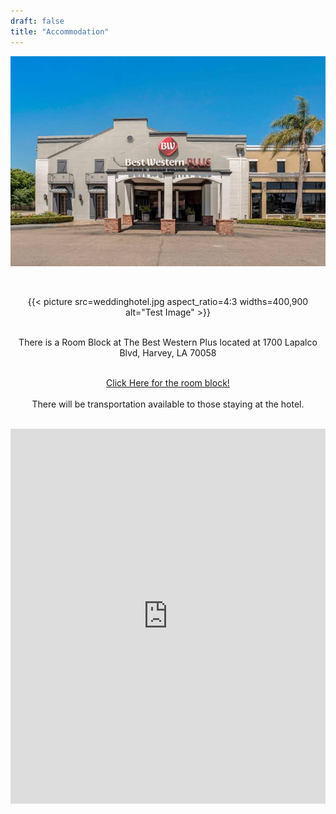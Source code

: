 ```yaml
---
draft: false
title: "Accommodation"
---
```

<div style="text-align: center;">

![](weddinghotel.jpg)

<br>

{{< picture src=weddinghotel.jpg aspect_ratio=4:3  widths=400,900 alt="Test Image" >}}

<br>
There is a Room Block at The Best Western Plus located at 1700 Lapalco Blvd, Harvey, LA 70058
<br>
<br>

[Click Here for the room block!](https://www.bestwestern.com/en_US/book/hotel-rooms.19045.html?groupId=W50XF2S9)
<br>
<br>
There will be transportation available to those staying at the hotel.
<br>
<br>

<div style="width: 100%"><iframe scrolling="no" marginheight="0" marginwidth="0" src="https://maps.google.com/maps?width=100%25&amp;height=600&amp;hl=en&amp;q=1700%20Lapalco%20Blvd,%20Harvey,%20LA%2070058+(Best%20Western%20Plus%20Westbank)&amp;t=&amp;z=16&amp;ie=UTF8&amp;iwloc=B&amp;output=embed" width="100%" height="600" frameborder="0"><a href="https://www.gps.ie/">gps systems</a></iframe></div>

</p>

</div>